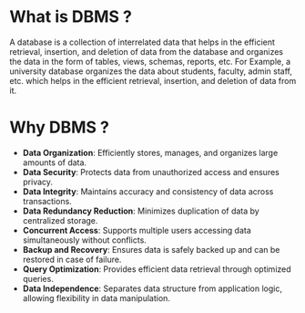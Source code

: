 # What is DBMS ? 

A database is a collection of interrelated data that helps in the efficient retrieval, insertion, and deletion of data from the database and organizes the data in the form of tables, views, schemas, reports, etc. For Example, a university database organizes the data about students, faculty, admin staff, etc. which helps in the efficient retrieval, insertion, and deletion of data from it.

# Why DBMS ?

- **Data Organization**: Efficiently stores, manages, and organizes large amounts of data.
- **Data Security**: Protects data from unauthorized access and ensures privacy.
- **Data Integrity**: Maintains accuracy and consistency of data across transactions.
- **Data Redundancy Reduction**: Minimizes duplication of data by centralized storage.
- **Concurrent Access**: Supports multiple users accessing data simultaneously without conflicts.
- **Backup and Recovery**: Ensures data is safely backed up and can be restored in case of failure.
- **Query Optimization**: Provides efficient data retrieval through optimized queries.
- **Data Independence**: Separates data structure from application logic, allowing flexibility in data manipulation.